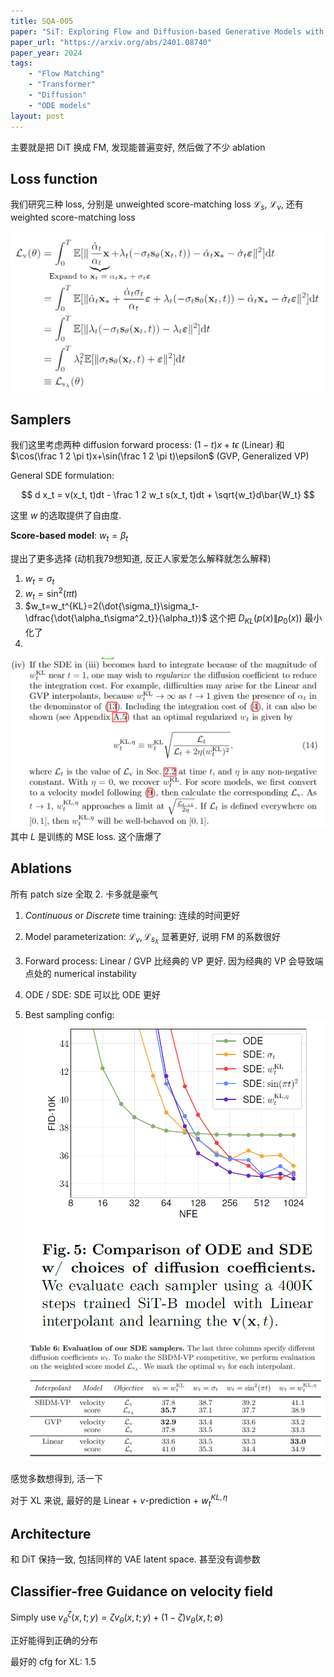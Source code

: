 ```yaml
---
title: SQA-005
paper: "SiT: Exploring Flow and Diffusion-based Generative Models with Scalable Interpolant Transformers"
paper_url: "https://arxiv.org/abs/2401.08740" 
paper_year: 2024
tags: 
    - "Flow Matching"
    - "Transformer"
    - "Diffusion"
    - "ODE models"
layout: post
---
```


主要就是把 DiT 换成 FM, 发现能普遍变好, 然后做了不少 ablation

## Loss function

我们研究三种 loss, 分别是 unweighted score-matching loss $\mathcal L_s$, $\mathcal L_v$, 还有 weighted score-matching loss

![](/papers/SQA-005/weighted_loss.png)

## Samplers

我们这里考虑两种 diffusion forward process: $(1-t)x+t\epsilon$ (Linear) 和 $\cos(\frac 1 2 \pi t)x+\sin(\frac 1 2 \pi t)\epsilon$ (GVP, Generalized VP)

General SDE formulation:

$$
d x_t = v(x_t, t)dt - \frac 1 2 w_t s(x_t, t)dt + \sqrt{w_t}d\bar{W_t}
$$

这里 $w$ 的选取提供了自由度.

**Score-based model**: $w_t=\beta_t$

提出了更多选择 (动机我79想知道, 反正人家爱怎么解释就怎么解释)
1. $w_t=\sigma_t$
2. $w_t=\sin^2(\pi t)$
3. $w_t=w_t^{KL}=2(\dot{\sigma_t}\sigma_t-\dfrac{\dot{\alpha_t\sigma^2_t}}{\alpha_t})$ 这个把 $D_{KL}(p(x)\|p_0(x))$ 最小化了
4. 
![](/papers/SQA-005/weight.png)
其中 $L$ 是训练的 MSE loss. 这个唐爆了

## Ablations

所有 patch size 全取 2. 卡多就是豪气

1. *Continuous* or *Discrete* time training: 连续的时间更好

2. Model parameterization: $\mathcal L_v, \mathcal L_{s_{\lambda}}$ 显著更好, 说明 FM 的系数很好

3. Forward process: Linear / GVP 比经典的 VP 更好. 因为经典的 VP 会导致端点处的 numerical instability

4. ODE / SDE: SDE 可以比 ODE 更好

5. Best sampling config:
![](/papers/SQA-005/sampler-nfe.png)
![](/papers/SQA-005/sampler.png)

感觉多数想得到, 活一下

对于 XL 来说, 最好的是 Linear + $v$-prediction + $w_t^{KL, \eta}$

## Architecture

和 DiT 保持一致, 包括同样的 VAE latent space. 甚至没有调参数

## Classifier-free Guidance on velocity field

Simply use $v_{\theta}^{\zeta}(x, t;y)=\zeta v_{\theta}(x, t;y)+ (1-\zeta)v_{\theta}(x, t;\emptyset)$

正好能得到正确的分布

最好的 cfg for XL: 1.5
